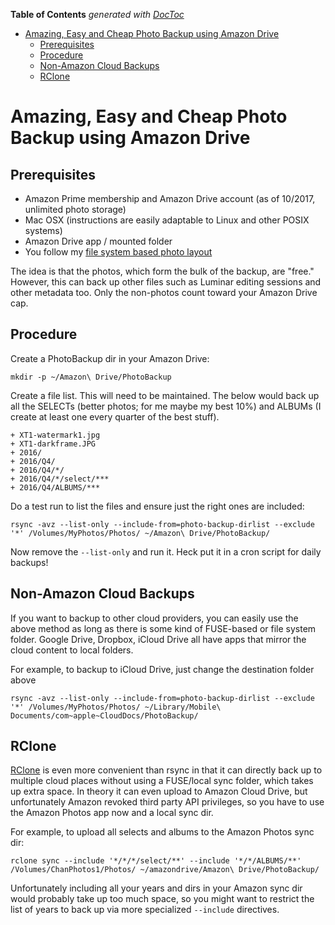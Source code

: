 <!-- START doctoc generated TOC please keep comment here to allow auto update -->
<!-- DON'T EDIT THIS SECTION, INSTEAD RE-RUN doctoc TO UPDATE -->
**Table of Contents**  *generated with [DocToc](https://github.com/thlorenz/doctoc)*

- [Amazing, Easy and Cheap Photo Backup using Amazon Drive](#amazing-easy-and-cheap-photo-backup-using-amazon-drive)
  - [Prerequisites](#prerequisites)
  - [Procedure](#procedure)
  - [Non-Amazon Cloud Backups](#non-amazon-cloud-backups)
  - [RClone](#rclone)

<!-- END doctoc generated TOC please keep comment here to allow auto update -->

# Amazing, Easy and Cheap Photo Backup using Amazon Drive

## Prerequisites

* Amazon Prime membership and Amazon Drive account (as of 10/2017, unlimited photo storage)
* Mac OSX (instructions are easily adaptable to Linux and other POSIX systems)
* Amazon Drive app / mounted folder
* You follow my [file system based photo layout](http://velvia.github.io/Simplified-Photo-Workflow/)

The idea is that the photos, which form the bulk of the backup, are "free."  However, this can back up other files such as Luminar editing sessions and other metadata too.  Only the non-photos count toward your Amazon Drive cap.

## Procedure

Create a PhotoBackup dir in your Amazon Drive:

    mkdir -p ~/Amazon\ Drive/PhotoBackup

Create a file list.  This will need to be maintained.  The below would back up all the SELECTs (better photos; for me maybe my best 10%) and ALBUMs (I create at least one every quarter of the best stuff).

```
+ XT1-watermark1.jpg
+ XT1-darkframe.JPG
+ 2016/
+ 2016/Q4/
+ 2016/Q4/*/
+ 2016/Q4/*/select/***
+ 2016/Q4/ALBUMS/***
```

Do a test run to list the files and ensure just the right ones are included:

    rsync -avz --list-only --include-from=photo-backup-dirlist --exclude '*' /Volumes/MyPhotos/Photos/ ~/Amazon\ Drive/PhotoBackup/

Now remove the `--list-only` and run it.  Heck put it in a cron script for daily backups!

## Non-Amazon Cloud Backups

If you want to backup to other cloud providers, you can easily use the above method as long as there is some kind of FUSE-based or file system folder.  Google Drive, Dropbox, iCloud Drive all have apps that mirror the cloud content to local folders.

For example, to backup to iCloud Drive, just change the destination folder above

    rsync -avz --list-only --include-from=photo-backup-dirlist --exclude '*' /Volumes/MyPhotos/Photos/ ~/Library/Mobile\ Documents/com~apple~CloudDocs/PhotoBackup/

## RClone

[RClone](https://rclone.org/) is even more convenient than rsync in that it can directly back up to multiple cloud places without using a FUSE/local sync folder, which takes up extra space.   In theory it can even upload to Amazon Cloud Drive, but unfortunately Amazon revoked third party API privileges, so you have to use the Amazon Photos app now and a local sync dir.

For example, to upload all selects and albums to the Amazon Photos sync dir:

    rclone sync --include '*/*/*/select/**' --include '*/*/ALBUMS/**' /Volumes/ChanPhotos1/Photos/ ~/amazondrive/Amazon\ Drive/PhotoBackup/

Unfortunately including all your years and dirs in your Amazon sync dir would probably take up too much space, so you might want to restrict the list of years to back up via more specialized `--include` directives.